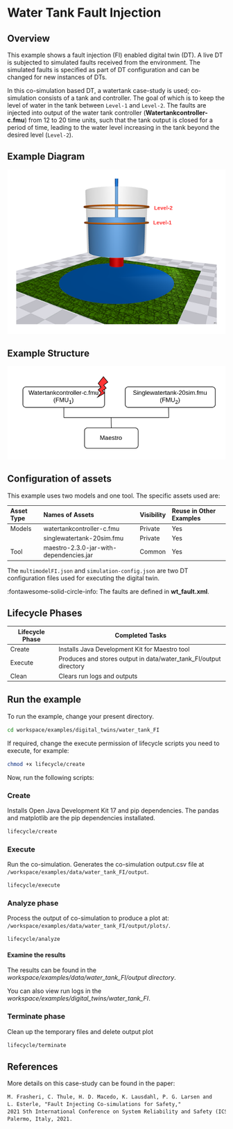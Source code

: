 # Water Tank Fault Injection

## Overview

This example shows a fault injection (FI) enabled digital twin (DT).
A live DT is subjected to simulated faults received from the environment.
The simulated faults is specified as part of DT configuration and can be
changed for new instances of DTs.

In this co-simulation based DT, a watertank case-study is used; co-simulation
consists of a tank and controller. The goal of which is to keep
the level of water in the tank between ```Level-1``` and ```Level-2```.
The faults are injected into output of the water tank
controller (**Watertankcontroller-c.fmu**)
from 12 to 20 time units, such that
the tank output is closed for a period of time, leading to the water level
increasing in the tank beyond the desired level (```Level-2```).

## Example Diagram

![Water Tank System](watertank.png)

## Example Structure

![Water Tank Structure](dt_structure.png)

## Configuration of assets

This example uses two models and one tool.
The specific assets used are:

| Asset Type | Names of Assets | Visibility | Reuse in Other Examples |
|:---|:---|:---|:---|
| Models | watertankcontroller-c.fmu | Private | Yes |
|  | singlewatertank-20sim.fmu | Private | Yes |
| Tool | maestro-2.3.0-jar-with-dependencies.jar | Common | Yes |

The `multimodelFI.json` and `simulation-config.json`
are two DT configuration files used for executing the digital twin.

:fontawesome-solid-circle-info: The faults are defined in **wt_fault.xml**.

## Lifecycle Phases

| Lifecycle Phase    | Completed Tasks |
| -------- | ------- |
| Create  | Installs Java Development Kit for Maestro tool    |
| Execute | Produces and stores output in data/water_tank_FI/output directory|
| Clean   | Clears run logs and outputs |

## Run the example

To run the example, change your present directory.

```bash
cd workspace/examples/digital_twins/water_tank_FI
```

If required, change the execute permission of lifecycle scripts
you need to execute, for example:

```bash
chmod +x lifecycle/create
```

Now, run the following scripts:

### Create

Installs Open Java Development Kit 17 and pip dependencies.
The pandas and matplotlib are the pip dependencies installated.

```bash
lifecycle/create
```

### Execute

Run the co-simulation. Generates the co-simulation output.csv file
at `/workspace/examples/data/water_tank_FI/output`.

```bash
lifecycle/execute
```

### Analyze phase

Process the output of co-simulation to produce a plot at:
`/workspace/examples/data/water_tank_FI/output/plots/`.

```bash
lifecycle/analyze
```

#### Examine the results

The results can be found in the
_workspace/examples/data/water_tank_FI/output directory_.

You can also view run logs in the
_workspace/examples/digital_twins/water_tank_FI_.

### Terminate phase

Clean up the temporary files and delete output plot

```bash
lifecycle/terminate
```

## References

More details on this case-study can be found in the paper:

```txt
M. Frasheri, C. Thule, H. D. Macedo, K. Lausdahl, P. G. Larsen and
L. Esterle, "Fault Injecting Co-simulations for Safety,"
2021 5th International Conference on System Reliability and Safety (ICSRS),
Palermo, Italy, 2021.
```
